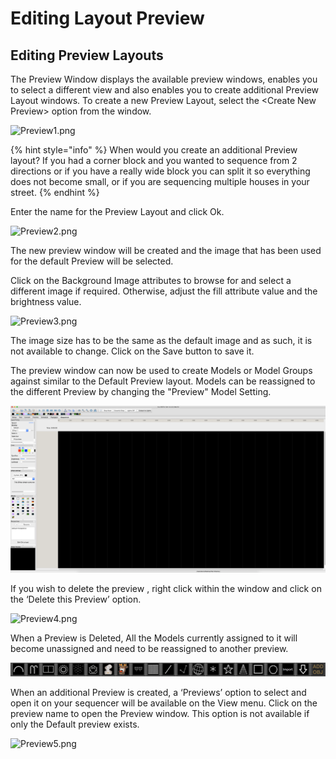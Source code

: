 # Editing Layout Preview

## Editing **Preview Layouts**

The Preview Window displays the available preview windows, enables you to select a different view  and also enables you to create additional Preview Layout windows. To create a new Preview Layout, select the &lt;Create New Preview&gt; option from the window.

![Preview1.png](https://lh4.googleusercontent.com/fkksPejWP-O3NFjHRxHC58zUVhygG_AazcbMsQkSnVc01I5a80K6EFsBi6JPCJTdiTSZdV_2Y8b2oW1sVr9-p1-iM9MryYXQlpqVAwQqDzn9dzYAeXSwy1lPcwDJ1nhmDH8cKhk7)

{% hint style="info" %}
When would you create an additional Preview layout?  If you had a corner block and you wanted to sequence from 2 directions or if you have a really wide block you can split it so everything does not become small, or if you are sequencing multiple houses in your street.
{% endhint %}

Enter the name for the Preview Layout and click Ok.

![Preview2.png](https://lh6.googleusercontent.com/KxXLWgOlR2_RJL5odDpte-X3xxW4LK9lisRM1_1aWtxXK1_n7E9HuipFn7PXnbm2YKJvanz-lVIsCfe_vOkQeHmsPW2rd8FepwB5kL38Z1OwIStXQKvNFV-Xnqy004clHpjSL5RE)

The new preview window will be created and the image that has been used for the default Preview will be selected.

Click on the Background Image attributes to browse for and select a different image if required. Otherwise, adjust the fill attribute value and the brightness value.

![Preview3.png](https://lh3.googleusercontent.com/bhINQAOG5tEEylYtc1pK2dX_PxWL9jRjXfaEaZejmc4109kBlrJEMbDeS9sv43k0jIqn9LBszrCOlwrjG4MvGhZsDEO497CCcZlZV_G5HpDgP3TY9XmvGyy2hNDpp4SpGhOA_-Ji)

The image size has to be the same as the default image and as such, it is not available to change. Click on the Save button to save it.

The preview window can now be used to create Models or Model Groups against similar to the Default Preview layout. Models can be reassigned to the different Preview by changing the "Preview" Model Setting.

![](../../.gitbook/assets/image%20%28603%29.png)

If you wish to delete the preview , right click within the window and click on the ‘Delete this Preview’ option.

![Preview4.png](https://lh3.googleusercontent.com/nur5CPMKR5dZdwqyLbbYjK9fvVqC4hNzptNUNFQKI3ax-reLz3uxjbqbCmGXGSPFyLKc7kEBt7FisLSOMHCL2w8p_PsQyoraiRqS5KYNRSAYuluCM6qw29ZLrKOZxkSd2Xnhqb0z)

When a Preview is Deleted, All the Models currently assigned to it will become unassigned and need to be reassigned to another preview.

![](../../.gitbook/assets/image%20%28190%29.png)



When an additional Preview is created, a  ‘Previews’ option to select and open it on your sequencer will be available on the View menu. Click on the preview name to open the Preview window. This option is not available if only the Default preview exists.

![Preview5.png](https://lh3.googleusercontent.com/eBFfopaGgh28ncGRj4W4WFzjYDNcAAq6FMaPpbFxFDIhsx4r1X6JG6eK-pPqXAXT0G66lpOrma2FUKBpDRxxPKwh4o2oRvmVtNoxJaC5kzH6tKEzyB8q3lgNB7ov11MZVKdXQf1n)

